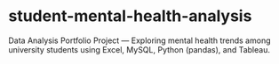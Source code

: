 # student-mental-health-analysis
Data Analysis Portfolio Project — Exploring mental health trends among university students using Excel, MySQL, Python (pandas), and Tableau.
